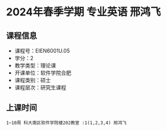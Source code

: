 # 2024年春季学期 专业英语 邢鸿飞






## 课程信息

- 课程号：EIEN6001U.05
- 学分：2
- 教学类型：理论课
- 开课单位：软件学院合肥
- 课程类别：硕士
- 课程层次：研究生课程

## 上课时间

```
1~10周 科大南区软件学院楼202教室 :1(1,2,3,4) 邢鸿飞
```

